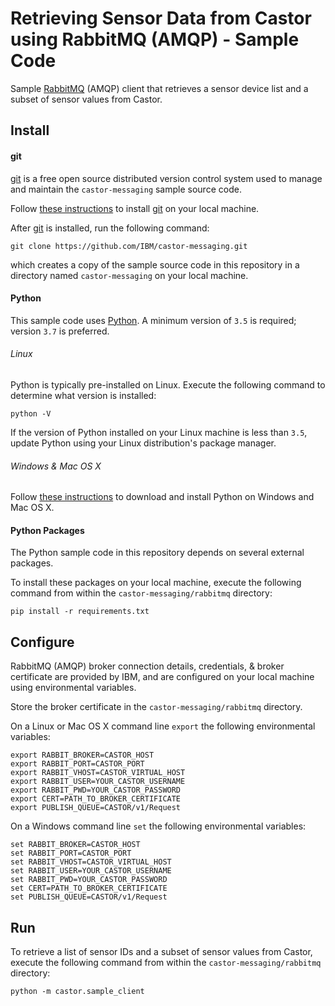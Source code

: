# Retrieving Sensor Data from Castor using RabbitMQ (AMQP) - Sample Code

Sample [RabbitMQ](https://www.rabbitmq.com/) (AMQP) client that retrieves a sensor device list and a subset of sensor values from Castor.

## Install

#### git

[git](https://git-scm.com/) is a free open source distributed version control system used to manage and maintain the 
`castor-messaging` sample source code.

Follow [these instructions](https://git-scm.com/book/en/v2/Getting-Started-Installing-Git) to install 
[git](https://git-scm.com/) on your local machine.

After [git](https://git-scm.com/) is installed, run the following command:

```
git clone https://github.com/IBM/castor-messaging.git
```

which creates a copy of the sample source code in this repository in a directory named `castor-messaging` on your local machine.

#### Python

This sample code uses [Python](https://www.python.org/). A minimum version of `3.5` is required; version `3.7` is preferred.

###### Linux
Python is typically pre-installed on Linux. Execute the following command to determine what version is installed:

```
python -V 
```

If the version of Python installed on your Linux machine is less than `3.5`, update Python using your Linux distribution's package manager. 

###### Windows & Mac OS X

Follow [these instructions](https://www.python.org/downloads/) to download and install Python on Windows and Mac OS X. 



#### Python Packages
The Python sample code in this repository depends on several external packages.

To install these packages on your local machine, execute the following command from within the `castor-messaging/rabbitmq` directory:

```
pip install -r requirements.txt
```

## Configure

RabbitMQ (AMQP) broker connection details, credentials, & broker certificate are provided by IBM, and are configured on 
your local machine using environmental variables.

Store the broker certificate in the `castor-messaging/rabbitmq` directory.

On a Linux or Mac OS X command line `export` the following environmental variables:

```
export RABBIT_BROKER=CASTOR_HOST
export RABBIT_PORT=CASTOR_PORT
export RABBIT_VHOST=CASTOR_VIRTUAL_HOST
export RABBIT_USER=YOUR_CASTOR_USERNAME
export RABBIT_PWD=YOUR_CASTOR_PASSWORD
export CERT=PATH_TO_BROKER_CERTIFICATE
export PUBLISH_QUEUE=CASTOR/v1/Request
```

On a Windows command line `set` the following environmental variables:

```
set RABBIT_BROKER=CASTOR_HOST
set RABBIT_PORT=CASTOR_PORT
set RABBIT_VHOST=CASTOR_VIRTUAL_HOST
set RABBIT_USER=YOUR_CASTOR_USERNAME
set RABBIT_PWD=YOUR_CASTOR_PASSWORD
set CERT=PATH_TO_BROKER_CERTIFICATE
set PUBLISH_QUEUE=CASTOR/v1/Request
```

## Run

To retrieve a list of sensor IDs and a subset of sensor values from Castor, execute the following command from within the `castor-messaging/rabbitmq` directory:

```
python -m castor.sample_client
``` 

